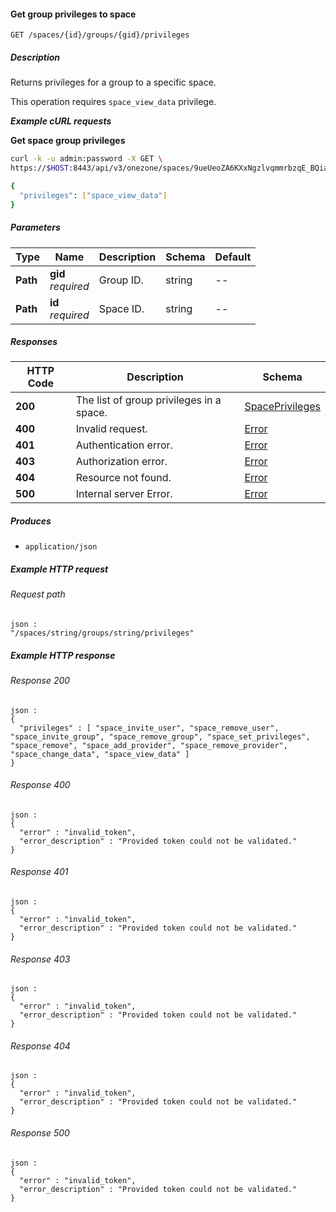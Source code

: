 
<a name="get_space_group_privileges"></a>
#### Get group privileges to space
```
GET /spaces/{id}/groups/{gid}/privileges
```


##### Description
Returns privileges for a group to a specific space.

This operation requires `space_view_data` privilege.

***Example cURL requests***

**Get space group privileges**
```bash
curl -k -u admin:password -X GET \
https://$HOST:8443/api/v3/onezone/spaces/9ueUeoZA6KXxNgzlvqmmrbzqE_BQiaHEEDC21sY1Kuc/groups/T5x_HhFYOnILOCUf9OqgExw00RwaU2MXT5122oWk_sM/privileges

{
  "privileges": ["space_view_data"]
}
```


##### Parameters

|Type|Name|Description|Schema|Default|
|---|---|---|---|---|
|**Path**|**gid**  <br>*required*|Group ID.|string|--|
|**Path**|**id**  <br>*required*|Space ID.|string|--|


##### Responses

|HTTP Code|Description|Schema|
|---|---|---|
|**200**|The list of group privileges in a space.|[SpacePrivileges](../definitions/SpacePrivileges.md#spaceprivileges)|
|**400**|Invalid request.|[Error](../definitions/Error.md#error)|
|**401**|Authentication error.|[Error](../definitions/Error.md#error)|
|**403**|Authorization error.|[Error](../definitions/Error.md#error)|
|**404**|Resource not found.|[Error](../definitions/Error.md#error)|
|**500**|Internal server Error.|[Error](../definitions/Error.md#error)|


##### Produces

* `application/json`


##### Example HTTP request

###### Request path
```
json :
"/spaces/string/groups/string/privileges"
```


##### Example HTTP response

###### Response 200
```
json :
{
  "privileges" : [ "space_invite_user", "space_remove_user", "space_invite_group", "space_remove_group", "space_set_privileges", "space_remove", "space_add_provider", "space_remove_provider", "space_change_data", "space_view_data" ]
}
```


###### Response 400
```
json :
{
  "error" : "invalid_token",
  "error_description" : "Provided token could not be validated."
}
```


###### Response 401
```
json :
{
  "error" : "invalid_token",
  "error_description" : "Provided token could not be validated."
}
```


###### Response 403
```
json :
{
  "error" : "invalid_token",
  "error_description" : "Provided token could not be validated."
}
```


###### Response 404
```
json :
{
  "error" : "invalid_token",
  "error_description" : "Provided token could not be validated."
}
```


###### Response 500
```
json :
{
  "error" : "invalid_token",
  "error_description" : "Provided token could not be validated."
}
```



